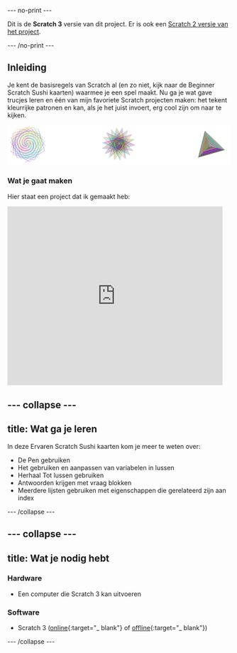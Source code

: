 \--- no-print \---

Dit is de **Scratch 3** versie van dit project. Er is ook een [Scratch 2 versie van het project](https://projects.raspberrypi.org/en/projects/cd-intermediate-scratch-sushi-scratch2).

\--- /no-print \---

## Inleiding

Je kent de basisregels van Scratch al (en zo niet, kijk naar de Beginner Scratch Sushi kaarten) waarmee je een spel maakt. Nu ga je wat gave trucjes leren en één van mijn favoriete Scratch projecten maken: het tekent kleurrijke patronen en kan, als je het juist invoert, erg cool zijn om naar te kijken.

![](images/pen1.png)

### Wat je gaat maken

Hier staat een project dat ik gemaakt heb:

<div class="scratch-preview">
  <iframe allowtransparency="true" width="485" height="402" src="https://scratch.mit.edu/projects/embed/205355399/?autostart=false" frameborder="0"></iframe>
</div>

## \--- collapse \---

## title: Wat ga je leren

In deze Ervaren Scratch Sushi kaarten kom je meer te weten over:

+ De Pen gebruiken
+ Het gebruiken en aanpassen van variabelen in lussen
+ Herhaal Tot lussen gebruiken
+ Antwoorden krijgen met vraag blokken
+ Meerdere lijsten gebruiken met eigenschappen die gerelateerd zijn aan index

\--- /collapse \---

## \--- collapse \---

## title: Wat je nodig hebt

### Hardware

+ Een computer die Scratch 3 kan uitvoeren

### Software

+ Scratch 3 ([online](https://scratch.mit.edu/projects/editor/){:target="_ blank"} of [offline](https://scratch.mit.edu/download/){:target="_ blank"})

\--- /collapse \---